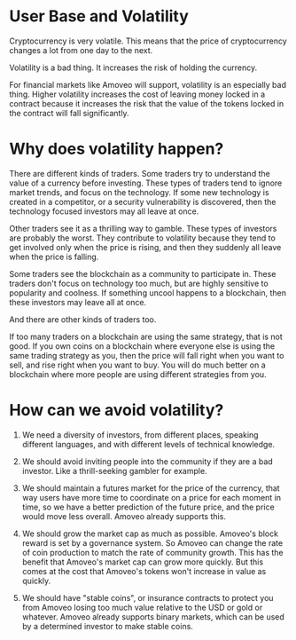 User Base and Volatility
============

Cryptocurrency is very volatile. This means that the price of cryptocurrency changes a lot from one day to the next.

Volatility is a bad thing. It increases the risk of holding the currency.

For financial markets like Amoveo will support, volatility is an especially bad thing. Higher volatility increases the cost of leaving money locked in a contract because it increases the risk that the value of the tokens locked in the contract will fall significantly.

Why does volatility happen?
=============

There are different kinds of traders. Some traders try to understand the value of a currency before investing. These types of traders tend to ignore market trends, and focus on the technology.
If some new technology is created in a competitor, or a security vulnerability is discovered, then the technology focused investors may all leave at once.

Other traders see it as a thrilling way to gamble. These types of investors are probably the worst. They contribute to volatility because they tend to get involved only when the price is rising, and then they suddenly all leave when the price is falling.

Some traders see the blockchain as a community to participate in. These traders don't focus on technology too much, but are highly sensitive to popularity and coolness.
If something uncool happens to a blockchain, then these investors may leave all at once.

And there are other kinds of traders too.

If too many traders on a blockchain are using the same strategy, that is not good.
If you own coins on a blockchain where everyone else is using the same trading strategy as you, then the price will fall right when you want to sell, and rise right when you want to buy.
You will do much better on a blockchain where more people are using different strategies from you.

How can we avoid volatility?
=======

1) We need a diversity of investors, from different places, speaking different languages, and with different levels of technical knowledge.

2) We should avoid inviting people into the community if they are a bad investor. Like a thrill-seeking gambler for example.

3) We should maintain a futures market for the price of the currency, that way users have more time to coordinate on a price for each moment in time, so we have a better prediction of the future price, and the price would move less overall. Amoveo already supports this.

4) We should grow the market cap as much as possible. Amoveo's block reward is set by a governance system. So Amoveo can change the rate of coin production to match the rate of community growth. This has the benefit that Amoveo's market cap can grow more quickly. But this comes at the cost that Amoveo's tokens won't increase in value as quickly.

5) We should have "stable coins", or insurance contracts to protect you from Amoveo losing too much value relative to the USD or gold or whatever. Amoveo already supports binary markets, which can be used by a determined investor to make stable coins.